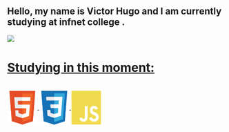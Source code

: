 ## Hello, my name is Victor Hugo and I am currently studying at infnet college .

<div>
  <a href="https://github.com/hugoowszz">
  <img height="180em" src="https://github-readme-stats.vercel.app/api/top-langs/?username=hugoowszz&layout=compact"/>
</div>

<h1>Studying in this moment:</h1>
<div style="display: inline_block"><br>
  <img align="center" alt="Hugo-HTML" height="80" width="70" src="https://raw.githubusercontent.com/devicons/devicon/master/icons/html5/html5-original.svg">
  <img align="center" alt="Hugo-CSS" height="80" width="70" src="https://raw.githubusercontent.com/devicons/devicon/master/icons/css3/css3-original.svg">
  <img align="center" alt="Hugo-Js" height="80" width="70" src="https://raw.githubusercontent.com/devicons/devicon/master/icons/javascript/javascript-plain.svg">
  <!-- <img align="center" alt="Hugo-Csharp" height="80" width="70" src="https://raw.githubusercontent.com/devicons/devicon/master/icons/csharp/csharp-original.svg">
</div>
